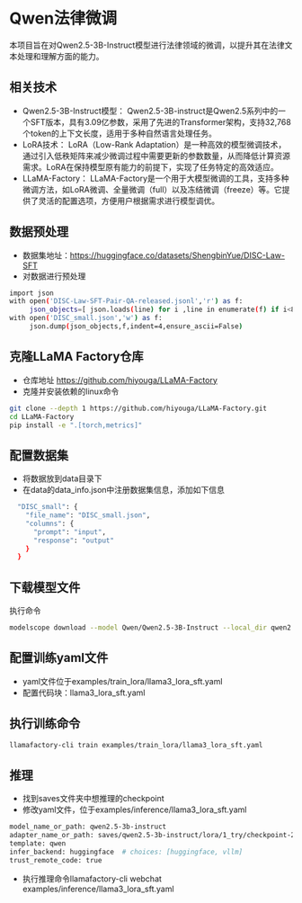 # Qwen法律微调
本项目旨在对Qwen2.5-3B-Instruct模型进行法律领域的微调，以提升其在法律文本处理和理解方面的能力。

## 相关技术
- Qwen2.5-3B-Instruct模型： Qwen2.5-3B-instruct是Qwen2.5系列中的一个SFT版本，具有3.09亿参数，采用了先进的Transformer架构，支持32,768个token的上下文长度，适用于多种自然语言处理任务。 
- LoRA技术： LoRA（Low-Rank Adaptation）是一种高效的模型微调技术，通过引入低秩矩阵来减少微调过程中需要更新的参数数量，从而降低计算资源需求。LoRA在保持模型原有能力的前提下，实现了任务特定的高效适应。 
- LLaMA-Factory： LLaMA-Factory是一个用于大模型微调的工具，支持多种微调方法，如LoRA微调、全量微调（full）以及冻结微调（freeze）等。它提供了灵活的配置选项，方便用户根据需求进行模型调优。 

## 数据预处理
- 数据集地址：https://huggingface.co/datasets/ShengbinYue/DISC-Law-SFT
- 对数据进行预处理
```bash
import json
with open('DISC-Law-SFT-Pair-QA-released.jsonl','r') as f:
     json_objects=[ json.loads(line) for i ,line in enumerate(f) if i<8000 ]
with open('DISC_small.json','w') as f:
     json.dump(json_objects,f,indent=4,ensure_ascii=False)

```
## 克隆LLaMA Factory仓库
- 仓库地址 https://github.com/hiyouga/LLaMA-Factory
- 克隆并安装依赖的linux命令
```bash
git clone --depth 1 https://github.com/hiyouga/LLaMA-Factory.git
cd LLaMA-Factory
pip install -e ".[torch,metrics]"
```
## 配置数据集
- 将数据放到data目录下
- 在data的data_info.json中注册数据集信息，添加如下信息
```bash
  "DISC_small": {
    "file_name": "DISC_small.json",
    "columns": {
      "prompt": "input",
      "response": "output"
    }
  }
```
## 下载模型文件
执行命令
```bash
modelscope download --model Qwen/Qwen2.5-3B-Instruct --local_dir qwen2.5-3b-instruct
```
## 配置训练yaml文件
- yaml文件位于examples/train_lora/llama3_lora_sft.yaml
- 配置代码块：llama3_lora_sft.yaml
## 执行训练命令
```bash
llamafactory-cli train examples/train_lora/llama3_lora_sft.yaml
```
## 推理
- 找到saves文件夹中想推理的checkpoint
- 修改yaml文件，位于examples/inference/llama3_lora_sft.yaml
```bash
model_name_or_path: qwen2.5-3b-instruct
adapter_name_or_path: saves/qwen2.5-3b-instruct/lora/1_try/checkpoint-20
template: qwen
infer_backend: huggingface  # choices: [huggingface, vllm]
trust_remote_code: true
```
- 执行推理命令llamafactory-cli webchat examples/inference/llama3_lora_sft.yaml
